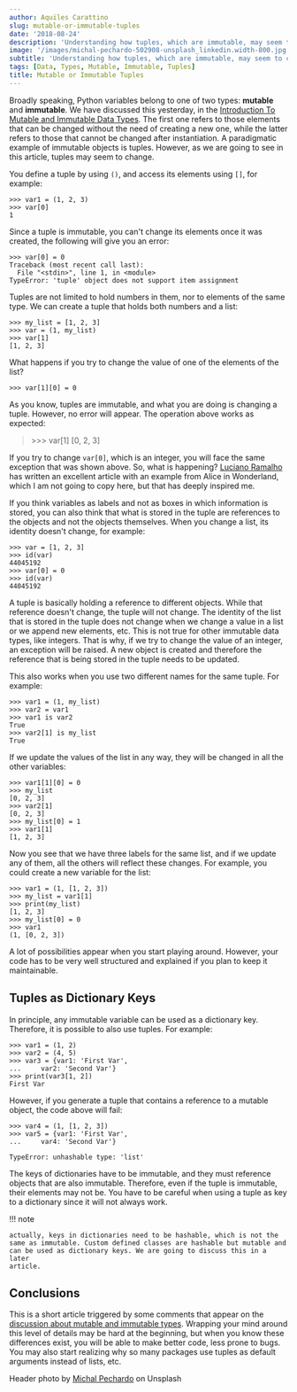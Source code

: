 ```yaml
---
author: Aquiles Carattino
slug: mutable-or-immutable-tuples
date: '2018-08-24'
description: 'Understanding how tuples, which are immutable, may seem to change.'
image: '/images/michal-pechardo-502908-unsplash_linkedin.width-800.jpg'
subtitle: 'Understanding how tuples, which are immutable, may seem to change.'
tags: [Data, Types, Mutable, Immutable, Tuples]
title: Mutable or Immutable Tuples
---
```


Broadly speaking, Python variables belong to one of two types:
**mutable** and **immutable**. We have discussed this yesterday, in the
[Introduction To Mutable and Immutable Data
Types]({filename}17_mutable_and_immutable.rst.md). The first one refers
to those elements that can be changed without the need of creating a new
one, while the latter refers to those that cannot be changed after
instantiation. A paradigmatic example of immutable objects is tuples.
However, as we are going to see in this article, tuples may seem to
change.

You define a tuple by using `()`, and access its elements using `[]`,
for example:

```pycon
>>> var1 = (1, 2, 3)
>>> var[0]
1
```

Since a tuple is immutable, you can't change its elements once it was
created, the following will give you an error:

```pycon
>>> var[0] = 0
Traceback (most recent call last):
  File "<stdin>", line 1, in <module>
TypeError: 'tuple' object does not support item assignment
```

Tuples are not limited to hold numbers in them, nor to elements of the
same type. We can create a tuple that holds both numbers and a list:

```pycon
>>> my_list = [1, 2, 3]
>>> var = (1, my_list)
>>> var[1]
[1, 2, 3]
```

What happens if you try to change the value of one of the elements of
the list?

```pycon
>>> var[1][0] = 0
```

As you know, tuples are immutable, and what you are doing is changing a
tuple. However, no error will appear. The operation above works as
expected:

> &gt;&gt;&gt; var\[1\] \[0, 2, 3\]

If you try to change `var[0]`, which is an integer, you will face the
same exception that was shown above. So, what is happening? [Luciano
Ramalho](https://standupdev.com/wiki/doku.php?id=python_tuples_are_immutable_but_may_change)
has written an excellent article with an example from Alice in
Wonderland, which I am not going to copy here, but that has deeply
inspired me.

If you think variables as labels and not as boxes in which information
is stored, you can also think that what is stored in the tuple are
references to the objects and not the objects themselves. When you
change a list, its identity doesn't change, for example:

```pycon
>>> var = [1, 2, 3]
>>> id(var)
44045192
>>> var[0] = 0
>>> id(var)
44045192
```

A tuple is basically holding a reference to different objects. While
that reference doesn't change, the tuple will not change. The identity
of the list that is stored in the tuple does not change when we change a
value in a list or we append new elements, etc. This is not true for
other immutable data types, like integers. That is why, if we try to
change the value of an integer, an exception will be raised. A new
object is created and therefore the reference that is being stored in
the tuple needs to be updated.

This also works when you use two different names for the same tuple. For
example:

```pycon
>>> var1 = (1, my_list)
>>> var2 = var1
>>> var1 is var2
True
>>> var2[1] is my_list
True
```

If we update the values of the list in any way, they will be changed in
all the other variables:

```pycon
>>> var1[1][0] = 0
>>> my_list
[0, 2, 3]
>>> var2[1]
[0, 2, 3]
>>> my_list[0] = 1
>>> var1[1]
[1, 2, 3]
```

Now you see that we have three labels for the same list, and if we
update any of them, all the others will reflect these changes. For
example, you could create a new variable for the list:

```pycon
>>> var1 = (1, [1, 2, 3])
>>> my_list = var1[1]
>>> print(my_list)
[1, 2, 3]
>>> my_list[0] = 0
>>> var1
(1, [0, 2, 3])
```

A lot of possibilities appear when you start playing around. However,
your code has to be very well structured and explained if you plan to
keep it maintainable.

## Tuples as Dictionary Keys
In principle, any immutable variable can be used as a dictionary key.
Therefore, it is possible to also use tuples. For example:

```pycon
>>> var1 = (1, 2)
>>> var2 = (4, 5)
>>> var3 = {var1: 'First Var',
...     var2: 'Second Var'}
>>> print(var3[1, 2])
First Var
```

However, if you generate a tuple that contains a reference to a mutable
object, the code above will fail:

```pycon
>>> var4 = (1, [1, 2, 3])
>>> var5 = {var1: 'First Var',
...     var4: 'Second Var'}

TypeError: unhashable type: 'list'
```

The keys of dictionaries have to be immutable, and they must reference
objects that are also immutable. Therefore, even if the tuple is
immutable, their elements may not be. You have to be careful when using
a tuple as key to a dictionary since it will not always work.

!!! note

    actually, keys in dictionaries need to be hashable, which is not the
    same as immutable. Custom defined classes are hashable but mutable and
    can be used as dictionary keys. We are going to discuss this in a later
    article.

## Conclusions
This is a short article triggered by some comments that appear on the
[discussion about mutable and immutable
types]({filename}17_mutable_and_immutable.rst.md). Wrapping your mind
around this level of details may be hard at the beginning, but when you
know these differences exist, you will be able to make better code, less
prone to bugs. You may also start realizing why so many packages use
tuples as default arguments instead of lists, etc.

Header photo by [Michal
Pechardo](https://unsplash.com/photos/O6XDQCNo4Hc?utm_source=unsplash&utm_medium=referral&utm_content=creditCopyText)
on Unsplash
